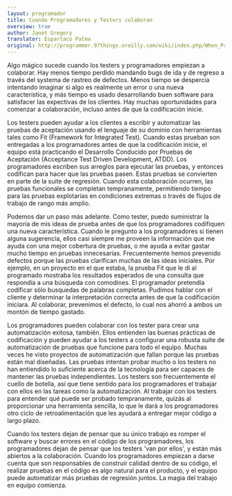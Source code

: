 ```yaml
---
layout: programador
title: Cuando Programadores y Testers colaboran
overview: true
author: Janet Gregory
translator: Espartaco Palma
original: http://programmer.97things.oreilly.com/wiki/index.php/When_Programmers_and_Testers_Collaborate
---
```


Algo mágico sucede cuando los testers y programadores empiezan a colaborar. Hay menos tiempo perdido mandando bugs de ida y de regreso a través del systema de rastreo de defectos. Menos tiempo se despercia intentando imaginar si algo es realmente un error o una nueva característica, y más tiempo es usado desarrollando buen software para satisfacer las expectivas de los clientes. Hay muchas oportunidades para comenzar a colaboración, incluso antes de que la codificación inicie.

Los testers pueden ayudar a los clientes a escribir y automatizar las pruebas de aceptación usando el lenguaje de su dominio con  herramientas tales como Fit (Framework for Integrated Test). Cuando estas prueban son entregadas a los programadores antes de que la codificación inicie, el equipo está practicando el Desarrollo Conducido por Pruebas de Aceptación (Acceptance Test Driven Development, ATDD). Los programadores escriben sus arreglos para ejecutar las pruebas, y entonces codifican para hacer que las pruebas pasen. Estas pruebas se convierten en parte de la suite de regresión. Cuando esta colaboración ocurren, las pruebas funcionales se completan tempranamente, permitiendo tiempo para las pruebas explotarias en condiciones extremas o través de flujos de trabajo de rango más amplio.

Podemos dar un paso más adelante. Como tester, puedo suministrar la mayoría de mis ideas de prueba antes de que los programadores codifiquen una nueva característica. Cuando le pregunto a los programadores si tienen alguna sugerencia, ellos casi siempre me proveen la información que me ayuda con una mejor cobertura de pruebas, o me ayuda a evitar gastar mucho tiempo en pruebas innecesarias. Frecuentemente hemos prevenido defectos porque las pruebas clarifican muchas de las ideas iniciales. Por ejemplo, en un proyecto en el que estaba, la prueba Fit que le di al programado mostraba los resultados esperados de una consulta que respondía a una búsqueda con comodines. El programador pretendía codificar sólo busquedas de palabras completas. Pudimos hablar con el cliente y determinar la interpretación correcta antes de que la codificación iniciara. Al colaborar, prevenimos el defecto, lo cual nos ahorró a ambos un montón de tiempo gastado.

Los programadores pueden colaborar con los tester para crear una automatización exitosa, también. Ellos entienden las buenas prácticas de codificación y pueden ayudar a los testers a configurar una robusta suite de automatización de pruebas que funcione para todo el equipo. Muchas veces he visto proyectos de automatización que fallan porque las pruebas están mal diseñadas. Las pruebas intentan probar mucho o los testers no han entiendido lo suficiente acerca de la tecnología para ser capaces de mantener las pruebas independientes. Los testers son frecuentemente el cuello de botella, así que tiene sentido para los programadores el trabajar con ellos en las tareas como la automatización. Al trabajar con los testers para entender qué puede ser probado tempranamente, quizás al proporcionar una herramienta sencilla, lo que le dará a los programadores otro ciclo de retroalimentación que les ayudará a entregar mejor código a largo plazo.

Cuando los testers dejan de pensar que su único trabajo es romper el software y buscar errores en el código de los programadores, los programadores dejan de pensar que los testers 'van por ellos', y están más abiertos a la colaboración. Cuando los programadores empiezan a darse cuenta que son responsables de construir calidad dentro de su código, el realizar pruebas en el código es algo natural para el producto, y el equipo puede automatizar más pruebas de regresión juntos. La magia del trabajo en equipo comienza.

